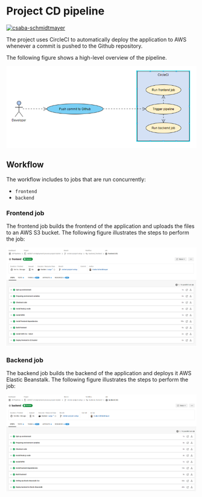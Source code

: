 # Project CD pipeline

[![csaba-schmidtmayer](https://circleci.com/gh/csaba-schmidtmayer/nd0067-c4-deployment-process-project-starter/tree/master.svg?style=svg)](https://circleci.com/gh/csaba-schmidtmayer/nd0067-c4-deployment-process-project-starter/?branch=master)

The project uses CircleCI to automatically deploy the application to AWS whenever a commit is pushed to the Github repository.

The following figure shows a high-level overview of the pipeline.

![Pipeline setup](pipeline.png)

## Workflow

The workflow includes to jobs that are run concurrently:
  - `frontend`
  - `backend`

### Frontend job

The frontend job builds the frontend of the application and uploads the files to an AWS S3 bucket. The following figure illustrates the steps to perform the job:

![Frontend job steps](circleci_job_frontend.png)

### Backend job

The backend job builds the backend of the application and deploys it AWS Elastic Beanstalk. The following figure illustrates the steps to perform the job:

![Backend job steps](circleci_job_backend.png)

